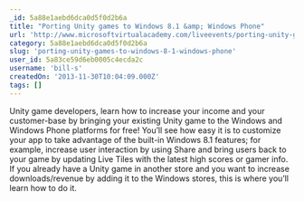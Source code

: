 ```yaml
---
_id: 5a88e1aebd6dca0d5f0d2b6a
title: "Porting Unity games to Windows 8.1 &amp; Windows Phone"
url: 'http://www.microsoftvirtualacademy.com/liveevents/porting-unity-games-to-windows-8-1-windows-phone#?fbid=RfHc7HWJo2b'
category: 5a88e1aebd6dca0d5f0d2b6a
slug: 'porting-unity-games-to-windows-8-1-windows-phone'
user_id: 5a83ce59d6eb0005c4ecda2c
username: 'bill-s'
createdOn: '2013-11-30T10:04:09.000Z'
tags: []
---
```


Unity game developers, learn how to increase your income and your customer-base by bringing your existing Unity game to the Windows and Windows Phone platforms for free! You’ll see how easy it is to customize your app to take advantage of the built-in Windows 8.1 features; for example, increase user interaction by using Share and bring users back to your game by updating Live Tiles with the latest high scores or gamer info. If you already have a Unity game in another store and you want to increase downloads/revenue by adding it to the Windows stores, this is where you’ll learn how to do it.
